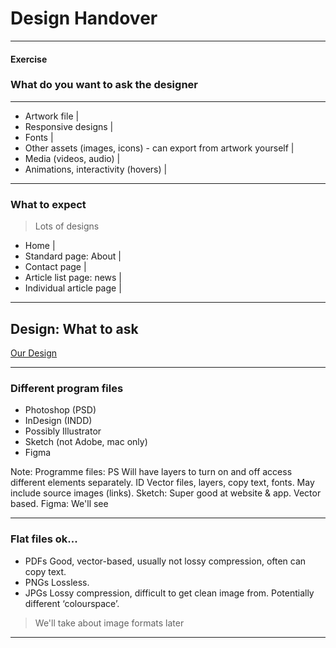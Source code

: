 # Design Handover

---

#### Exercise

### What do you want to ask the designer

---

- Artwork file |
- Responsive designs |
- Fonts |
- Other assets (images, icons) - can export from artwork yourself |
- Media (videos, audio) |
- Animations, interactivity (hovers) |

---

### What to expect

> Lots of designs

- Home |
- Standard page: About |
- Contact page |
- Article list page: news |
- Individual article page |

---

## Design: What to ask

[Our Design](https://www.figma.com/file/LU4puKqzi3fPmWyTvvuLqk/Photography-Site?node-id=0%3A1)


---

### Different program files

- Photoshop (PSD)
- InDesign (INDD)
- Possibly Illustrator
- Sketch (not Adobe, mac only)
- Figma


Note:
Programme files: PS Will have layers to turn on and off access different elements separately. ID Vector files, layers, copy text, fonts. May include source images (links). Sketch: Super good at website & app. Vector based. Figma: We'll see

---

### Flat files ok...

- PDFs
	Good, vector-based, usually not lossy compression, often can copy text.
- PNGs
	Lossless.
- JPGs
	Lossy compression, difficult to get clean image from. Potentially different ‘colourspace’.

> We'll take about image formats later

---
